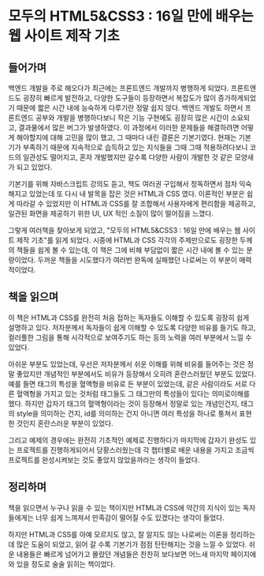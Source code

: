 # 모두의 HTML5&CSS3 : 16일 만에 배우는 웹 사이트 제작 기초

## 들어가며

백엔드 개발을 주로 해오다가 최근에는 프론트엔드 개발까지 병행하게 되었다. 프론트엔드도 굉장히 빠르게 발전하고, 다양한 도구들이 등장하면서 복잡도가 많이 증가하게되었기 때문에 짧은 시간 내에 능숙하게 다루기란 정말 쉽지 않다. 백엔드 개발도 하면서 프론트엔드 공부와 개발을 병행하다보니 작은 기능 구현에도 굉장히 많은 시간이 소요되고, 결과물에서 많은 버그가 발생하였다. 이 과정에서 이러한 문제들을 해결하려면 어떻게 해야할지에 대해 고민을 많이 했고, 그 때마다 내린 결론은 기본기였다. 현재는 기본기가 부족하기 때문에 지속적으로 습득하고 있는 지식들을 그때 그때 적용하려다보니 코드의 일관성도 떨어지고, 혼자 개발했지만 갈수록 다양한 사람이 개발한 것 같은 모양새가 되고 있었다.

기본기를 위해 자바스크립트 강의도 듣고, 책도 여러권 구입해서 정독하면서 점차 익숙해지고 있었는데 또 다시 내 발목을 잡은 것은 HTML과 CSS 였다. 이론적인 부분은 쉽게 따라갈 수 있었지만 이 HTML과 CSS를 잘 조합해서 사용자에게 편리함을 제공하고, 일관된 화면을 제공하기 위한 UI, UX 적인 소질이 많이 떨어짐을 느꼈다.

그렇게 여러책을 찾아보게 되었고, "모두의 HTML5&CSS3 : 16일 만에 배우는 웹 사이트 제작 기초"를 읽게 되었다. 시중에 HTML과 CSS 각각의 주제만으로도 굉장한 두께의 책들을 쉽게 볼 수 있는데, 이 책은 그에 비해 부담없이 짧은 시간 내에 볼 수 있는 분량이었다.  두꺼운 책들을 시도했다가 여러번 완독에 실패했던 나로써는 이 부분이 매력적이었다. 



## 책을 읽으며

이 책은 HTML과 CSS를 완전히 처음 접하는 독자들도 이해할 수 있도록 굉장히 쉽게 설명하고 있다. 저자분께서 독자들이 쉽게 이해할 수 있도록 다양한 비유를 들기도 하고, 컬러풀한 그림을 통해 시각적으로 보여주기도 하는 등의 노력을 여러 부분에서 느낄 수 있었다.   

아쉬운 부분도 있었는데, 우선은 저자분께서 쉬운 이해를 위해 비유를 들어주는 것은 정말 좋았지만 개념적인 부분에서도 비유가 등장해서 오히려 혼란스러웠던 부분도 있었다. 예를 들면 태그의 특성을 혈액형을 비유로 든 부분이 있었는데, 같은 사람이라도 서로 다른 혈액형을 가지고 있는 것처럼 태그들도 그 태그만의 특성들이 있다는 의미로이해를 했다. 하지만 갑자기 태그의 혈액형이라는 것이 등장해서 정말로 있는 개념인건지, 태그의 style을 의미하는 건지, id를 의미하는 건지 아니면 여러 특성을 하나로 퉁쳐서 표현한 것인지 혼란스러운 부분이 있었다. 

그리고 예제의 경우에는 완전히 기초적인 예제로 진행하다가 마지막에 갑자기 완성도 있는 프로젝트를 진행하게되어서 당황스러웠는데 각 챕터별로 배운 내용을 가지고 조금씩 프로젝트를 완성시켜보는 것도 좋았지 않았을까라는 생각이 들었다.



## 정리하며

책을 읽으면서 누구나 읽을 수 있는 책이지만 HTML과 CSS에 약간의 지식이 있는 독자들에게는 너무 쉽게 느껴져서 만족감이 떨어질 수도 있겠다는 생각이 들었다.

하지만 HTML과 CSS를 아예 모르지도 않고, 잘 알지도 않는 나로써는 이론을 정리하는데 많은 도움이 되었고, 읽어 갈 수록 기본기가 점점 탄탄해지는 것을 느낄 수 있었다. 쉬운 내용들은 빠르게 넘어가고 몰랐던 개념들은 찬찬히 보다보면 어느새 마지막 페이지에 와 있을 정도로 술술 읽히는 책이었다. 

